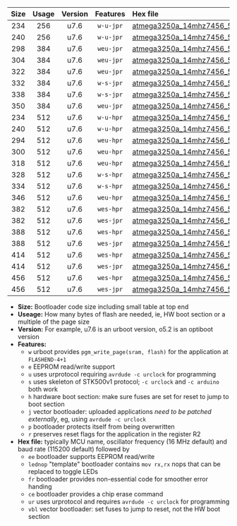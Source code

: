 |Size|Usage|Version|Features|Hex file|
|:-:|:-:|:-:|:-:|:--|
|234|256|u7.6|`w-u-jpr`|[atmega3250a_14mhz7456_57600bps_ur_vbl.hex](https://raw.githubusercontent.com/stefanrueger/urboot/main/bootloaders/atmega3250a/fcpu_14mhz7456/57600_bps/atmega3250a_14mhz7456_57600bps_ur_vbl.hex)|
|240|256|u7.6|`w-u-jpr`|[atmega3250a_14mhz7456_57600bps_lednop_ur_vbl.hex](https://raw.githubusercontent.com/stefanrueger/urboot/main/bootloaders/atmega3250a/fcpu_14mhz7456/57600_bps/atmega3250a_14mhz7456_57600bps_lednop_ur_vbl.hex)|
|298|384|u7.6|`weu-jpr`|[atmega3250a_14mhz7456_57600bps_ee_ur_vbl.hex](https://raw.githubusercontent.com/stefanrueger/urboot/main/bootloaders/atmega3250a/fcpu_14mhz7456/57600_bps/atmega3250a_14mhz7456_57600bps_ee_ur_vbl.hex)|
|304|384|u7.6|`weu-jpr`|[atmega3250a_14mhz7456_57600bps_ee_lednop_ur_vbl.hex](https://raw.githubusercontent.com/stefanrueger/urboot/main/bootloaders/atmega3250a/fcpu_14mhz7456/57600_bps/atmega3250a_14mhz7456_57600bps_ee_lednop_ur_vbl.hex)|
|322|384|u7.6|`weu-jpr`|[atmega3250a_14mhz7456_57600bps_ee_lednop_fr_ur_vbl.hex](https://raw.githubusercontent.com/stefanrueger/urboot/main/bootloaders/atmega3250a/fcpu_14mhz7456/57600_bps/atmega3250a_14mhz7456_57600bps_ee_lednop_fr_ur_vbl.hex)|
|332|384|u7.6|`w-s-jpr`|[atmega3250a_14mhz7456_57600bps_vbl.hex](https://raw.githubusercontent.com/stefanrueger/urboot/main/bootloaders/atmega3250a/fcpu_14mhz7456/57600_bps/atmega3250a_14mhz7456_57600bps_vbl.hex)|
|338|384|u7.6|`w-s-jpr`|[atmega3250a_14mhz7456_57600bps_lednop_vbl.hex](https://raw.githubusercontent.com/stefanrueger/urboot/main/bootloaders/atmega3250a/fcpu_14mhz7456/57600_bps/atmega3250a_14mhz7456_57600bps_lednop_vbl.hex)|
|350|384|u7.6|`weu-jpr`|[atmega3250a_14mhz7456_57600bps_ee_lednop_fr_ce_ur_vbl.hex](https://raw.githubusercontent.com/stefanrueger/urboot/main/bootloaders/atmega3250a/fcpu_14mhz7456/57600_bps/atmega3250a_14mhz7456_57600bps_ee_lednop_fr_ce_ur_vbl.hex)|
|234|512|u7.6|`w-u-hpr`|[atmega3250a_14mhz7456_57600bps_ur.hex](https://raw.githubusercontent.com/stefanrueger/urboot/main/bootloaders/atmega3250a/fcpu_14mhz7456/57600_bps/atmega3250a_14mhz7456_57600bps_ur.hex)|
|240|512|u7.6|`w-u-hpr`|[atmega3250a_14mhz7456_57600bps_lednop_ur.hex](https://raw.githubusercontent.com/stefanrueger/urboot/main/bootloaders/atmega3250a/fcpu_14mhz7456/57600_bps/atmega3250a_14mhz7456_57600bps_lednop_ur.hex)|
|294|512|u7.6|`weu-hpr`|[atmega3250a_14mhz7456_57600bps_ee_ur.hex](https://raw.githubusercontent.com/stefanrueger/urboot/main/bootloaders/atmega3250a/fcpu_14mhz7456/57600_bps/atmega3250a_14mhz7456_57600bps_ee_ur.hex)|
|300|512|u7.6|`weu-hpr`|[atmega3250a_14mhz7456_57600bps_ee_lednop_ur.hex](https://raw.githubusercontent.com/stefanrueger/urboot/main/bootloaders/atmega3250a/fcpu_14mhz7456/57600_bps/atmega3250a_14mhz7456_57600bps_ee_lednop_ur.hex)|
|318|512|u7.6|`weu-hpr`|[atmega3250a_14mhz7456_57600bps_ee_lednop_fr_ur.hex](https://raw.githubusercontent.com/stefanrueger/urboot/main/bootloaders/atmega3250a/fcpu_14mhz7456/57600_bps/atmega3250a_14mhz7456_57600bps_ee_lednop_fr_ur.hex)|
|328|512|u7.6|`w-s-hpr`|[atmega3250a_14mhz7456_57600bps.hex](https://raw.githubusercontent.com/stefanrueger/urboot/main/bootloaders/atmega3250a/fcpu_14mhz7456/57600_bps/atmega3250a_14mhz7456_57600bps.hex)|
|334|512|u7.6|`w-s-hpr`|[atmega3250a_14mhz7456_57600bps_lednop.hex](https://raw.githubusercontent.com/stefanrueger/urboot/main/bootloaders/atmega3250a/fcpu_14mhz7456/57600_bps/atmega3250a_14mhz7456_57600bps_lednop.hex)|
|346|512|u7.6|`weu-hpr`|[atmega3250a_14mhz7456_57600bps_ee_lednop_fr_ce_ur.hex](https://raw.githubusercontent.com/stefanrueger/urboot/main/bootloaders/atmega3250a/fcpu_14mhz7456/57600_bps/atmega3250a_14mhz7456_57600bps_ee_lednop_fr_ce_ur.hex)|
|382|512|u7.6|`wes-hpr`|[atmega3250a_14mhz7456_57600bps_ee.hex](https://raw.githubusercontent.com/stefanrueger/urboot/main/bootloaders/atmega3250a/fcpu_14mhz7456/57600_bps/atmega3250a_14mhz7456_57600bps_ee.hex)|
|382|512|u7.6|`wes-jpr`|[atmega3250a_14mhz7456_57600bps_ee_vbl.hex](https://raw.githubusercontent.com/stefanrueger/urboot/main/bootloaders/atmega3250a/fcpu_14mhz7456/57600_bps/atmega3250a_14mhz7456_57600bps_ee_vbl.hex)|
|388|512|u7.6|`wes-hpr`|[atmega3250a_14mhz7456_57600bps_ee_lednop.hex](https://raw.githubusercontent.com/stefanrueger/urboot/main/bootloaders/atmega3250a/fcpu_14mhz7456/57600_bps/atmega3250a_14mhz7456_57600bps_ee_lednop.hex)|
|388|512|u7.6|`wes-jpr`|[atmega3250a_14mhz7456_57600bps_ee_lednop_vbl.hex](https://raw.githubusercontent.com/stefanrueger/urboot/main/bootloaders/atmega3250a/fcpu_14mhz7456/57600_bps/atmega3250a_14mhz7456_57600bps_ee_lednop_vbl.hex)|
|414|512|u7.6|`wes-hpr`|[atmega3250a_14mhz7456_57600bps_ee_lednop_fr.hex](https://raw.githubusercontent.com/stefanrueger/urboot/main/bootloaders/atmega3250a/fcpu_14mhz7456/57600_bps/atmega3250a_14mhz7456_57600bps_ee_lednop_fr.hex)|
|414|512|u7.6|`wes-jpr`|[atmega3250a_14mhz7456_57600bps_ee_lednop_fr_vbl.hex](https://raw.githubusercontent.com/stefanrueger/urboot/main/bootloaders/atmega3250a/fcpu_14mhz7456/57600_bps/atmega3250a_14mhz7456_57600bps_ee_lednop_fr_vbl.hex)|
|456|512|u7.6|`wes-hpr`|[atmega3250a_14mhz7456_57600bps_ee_lednop_fr_ce.hex](https://raw.githubusercontent.com/stefanrueger/urboot/main/bootloaders/atmega3250a/fcpu_14mhz7456/57600_bps/atmega3250a_14mhz7456_57600bps_ee_lednop_fr_ce.hex)|
|456|512|u7.6|`wes-jpr`|[atmega3250a_14mhz7456_57600bps_ee_lednop_fr_ce_vbl.hex](https://raw.githubusercontent.com/stefanrueger/urboot/main/bootloaders/atmega3250a/fcpu_14mhz7456/57600_bps/atmega3250a_14mhz7456_57600bps_ee_lednop_fr_ce_vbl.hex)|

- **Size:** Bootloader code size including small table at top end
- **Useage:** How many bytes of flash are needed, ie, HW boot section or a multiple of the page size
- **Version:** For example, u7.6 is an urboot version, o5.2 is an optiboot version
- **Features:**
  + `w` urboot provides `pgm_write_page(sram, flash)` for the application at `FLASHEND-4+1`
  + `e` EEPROM read/write support
  + `u` uses urprotocol requiring `avrdude -c urclock` for programming
  + `s` uses skeleton of STK500v1 protocol; `-c urclock` and `-c arduino` both work
  + `h` hardware boot section: make sure fuses are set for reset to jump to boot section
  + `j` vector bootloader: uploaded applications *need to be patched externally*, eg, using `avrdude -c urclock`
  + `p` bootloader protects itself from being overwritten
  + `r` preserves reset flags for the application in the register R2
- **Hex file:** typically MCU name, oscillator frequency (16 MHz default) and baud rate (115200 default) followed by
  + `ee` bootloader supports EEPROM read/write
  + `lednop` "template" bootloader contains `mov rx,rx` nops that can be replaced to toggle LEDs
  + `fr` bootloader provides non-essential code for smoother error handing
  + `ce` bootloader provides a chip erase command
  + `ur` uses urprotocol and requires `avrdude -c urclock` for programming
  + `vbl` vector bootloader: set fuses to jump to reset, not the HW boot section
